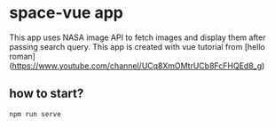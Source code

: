 # space-vue app

This app uses NASA image API to fetch images and display them after passing search query.
This app is created with vue tutorial from [hello roman] (https://www.youtube.com/channel/UCq8XmOMtrUCb8FcFHQEd8_g)

## how to start?
```
npm run serve
```


